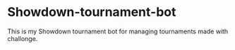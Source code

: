 # Showdown-tournament-bot
This is my Showdown tournament bot for managing tournaments made with challonge. 
